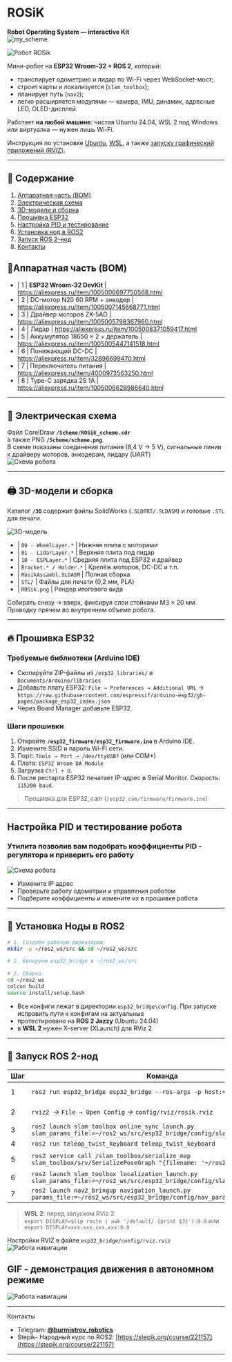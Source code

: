 # ROSiK  
**Robot Operating System — interactive Kit**  
![my_scheme](https://github.com/user-attachments/assets/68496d76-b3b0-4ac3-b1cf-16e4b7a11a59)

![Робот ROSik](/images/ROSik.png)


Мини-робот на **ESP32 Wroom-32 + ROS 2**, который:
* транслирует одометрию и лидар по Wi-Fi через WebSocket-мост;
* строит карты и локализуется (`slam_toolbox`);
* планирует путь (`nav2`);
* легко расширяется модулями — камера, IMU, динамик, адресные LED, OLED-дисплей.

Работает **на любой машине**: чистая Ubuntu 24.04, WSL 2 под Windows или виртуалка — нужен лишь Wi-Fi.

Инструкция по установке [Ubuntu](https://stepik.org/lesson/1505338/step/1?unit=1525484), [WSL](https://stepik.org/lesson/1505339/step/4?unit=1525485), а также  [запуску графический приложений (RVIZ)](https://stepik.org/lesson/1505339/step/5?unit=1525485).



---

## 📑 Содержание
1. [Аппаратная часть (BOM)](#аппаратная-часть-bom)  
2. [Электрическая схема](#электрическая-схема)  
3. [3D-модели и сборка](#3d-модели-и-сборка)  
4. [Прошивка ESP32](#прошивка-esp32)
5. [Настройка PID и тестирование](#настройка-pid)
6. [Установка нод в ROS2](#установка-по-на-пк)  
7. [Запуск ROS 2-нод](#запуск-ros-2-нод)  
8. [Контакты](#контакты)



## 🛒<a id="аппаратная-часть-bom">Аппаратная часть (BOM)</a>

* | 1 | **ESP32 Wroom-32 DevKit**         | https://aliexpress.ru/item/1005006697750568.html
* | 2 | DC-мотор N20 60 RPM + энкодер     | https://aliexpress.ru/item/1005007145668771.html
* | 3 | Драйвер моторов ZK-5AD            | https://aliexpress.ru/item/1005005798367960.html
* | 4 | Лидар                             | https://aliexpress.ru/item/1005008371059417.html
* | 5 | Аккумулятор 18650 × 2 + держатель | https://aliexpress.ru/item/1005005447141518.html
* | 6 | Понижающий DC-DC                  | https://aliexpress.ru/item/32896699470.html
* | 7 | Переключатель питания             | https://aliexpress.ru/item/4000973563250.html
* | 8 | Type-C зарядка  2S 1A             | https://aliexpress.ru/item/1005006628986640.html


---

## 🔌 <a id="электрическая-схема">Электрическая схема</a>

Файл CorelDraw **`/Scheme/ROSik_scheme.cdr`**  
а также PNG **`/Scheme/scheme.png`**.  
В схеме показаны соединения питания (8,4 V → 5 V), сигнальные линии к драйверу моторов, энкодерам, лидару (UART)  
![Схема робота](/Scheme/scheme.png)

---

## 🖨 <a id="3d-модели-и-сборка">3D-модели и сборка</a>

Каталог **`/3D`** содержит файлы SolidWorks (`.SLDPRT/.SLDASM`) и готовые `.STL` для печати.

![3D-модель](images/3d.png)
* | `00 - WheelLayer.*`    | Нижняя плита с моторами 
* | `01 - LidarLayer.*`    | Верхняя плита под лидар 
* | `10 - ESPLayer.*`      | Средняя плита под ESP32 и драйвер 
* | `Bracket.* / Holder.*` | Крепёж моторов, DC-DC и т.п. 
* | `RosikAssambl.SLDASM`  | Полная сборка 
* | `STL/`                 | Файлы для печати (0,2 мм, PLA) 
* | `ROSik.png`            | Рендер итогового вида 

Собирать снизу → вверх, фиксируя слои стойками M3 × 20 мм. Проводку прячем во внутреннем объеме робота.

---

## 🔥<a id="прошивка-esp32"> Прошивка ESP32 </a>

### Требуемые библиотеки (Arduino IDE)

* Скопируйте ZIP-файлы из `/esp32_libraries/` в `Documents/Arduino/libraries`  
* Добавьте плату ESP32: `File → Preferences → Additional URL` → `https://raw.githubusercontent.com/espressif/arduino-esp32/gh-pages/package_esp32_index.json`
* Через Board Manager добавьте ESP32

### Шаги прошивки

1. Откройте **`/esp32_firmware/esp32_firmware.ino`** в Arduino IDE.  
2. Измените SSID и пароль Wi-Fi сети.  
3. Порт: `Tools → Port → /dev/ttyUSB?` (или COM\*)
4. Плата: `ESP32 Wroom DA Module`
5. Загрузка `Ctrl + U`.  
6. После рестарта ESP32 печатает IP-адрес в Serial Monitor. Скорость: `115200 baud`.

> Прошивка для ESP32_cam (`/esp32_cam/firmware/firmware.ino`) 

---

## <a id="настройка-pid">Настройка PID и тестирование робота</a>

### Утилита позволив вам подобрать коэффициенты PID - регулятора и приверить его работу
![Схема робота](/pythonGUI/gui.png)

* Измените IP адрес
* Проверьте работу одометрии и управления роботом
* Подберите коэффициенты и измените их в прошивке робота

---

## 🐧 Установка Ноды в ROS2

```bash
# 1. Создаём рабочую директорию
mkdir -p ~/ros2_ws/src && cd ~/ros2_ws/src

# 2. Копируем esp32_bridge в ~/ros2_ws/src

# 3. Сборка
cd ~/ros2_ws
colcon build
source install/setup.bash

````

* Все конфиги лежат в директории `esp32_bridge\config`. При запуске исправить пути к конфигам на актуальные
* протестировано на **ROS 2 Jazzy** (Ubuntu 24.04)
* в **WSL 2** нужен X-server (XLaunch) для RViz 2

---

## 🚀<a id="запуск-ros-2-нод"> Запуск ROS 2-нод </a>

| Шаг | Команда                                                                                                                     | Описание            |
| --- | --------------------------------------------------------------------------------------------------------------------------- | ------------------- |
| 1   | `ros2 run esp32_bridge esp32_bridge --ros-args -p host:=<IP_ESP32> `                                                        | WebSocket-мост      |
| 2   | `rviz2`  → `File → Open Config` → `config/rviz/rosik.rviz`                                                                  | Визуализация данных |
| 3   | `ros2 launch slam_toolbox online_sync_launch.py slam_params_file:=~/ros2_ws/src/esp32_bridge/config/slam_param.yaml`        | Онлайн SLAM         |
| 4   | `ros2 run teleop_twist_keyboard teleop_twist_keyboard`                                                                      | Телеуправление      |
| 5   | `ros2 service call /slam_toolbox/serialize_map slam_toolbox/srv/SerializePoseGraph "{filename: '~/ros2_ws/maps/my_map'}"`   | Сохранить карту     |
| 6   | `ros2 launch slam_toolbox localization_launch.py slam_params_file:=~/ros2_ws/src/esp32_bridge/config/slam_localization.yaml`| Локализация         |
| 7   | `ros2 launch nav2_bringup navigation_launch.py params_file:=~/ros2_ws/src/esp32_bridge/config/nav_param.yaml`               | Навигация `nav2`    |

> **WSL 2**: перед запуском RViz 2<br>
> `export DISPLAY=$(ip route | awk '/default/ {print $3}'):0.0` или
> `export DISPLAY=xxx.xxx.xxx.xxx:0.0`

Настройки RVIZ в файле `esp32_bridge/config/rviz.rviz`
![Работа навигации](/images/nav.png)

## GIF - демонстрация движения в автономном режиме
![Работа навигации](/images/ROSIK_nav.gif)

---
<a id="контакты">Контакты</a>
* Telegram: **[@burmistrov\_robotics](https://t.me/burmistrov_robotics)**
* Stepik- Народный курс по ROS2: [https://stepik.org/course/221157](https://stepik.org/course/221157)

---

